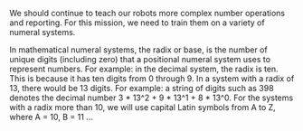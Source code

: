 We should continue to teach our robots more complex number operations and reporting. 
For this mission, we need to train them on a variety of numeral systems.

In mathematical numeral systems, the radix or base, is the number of unique digits (including zero) 
that a positional numeral system uses to represent numbers. For example: in the decimal system, 
the radix is ten. This is because it has ten digits from 0 through 9. In a system with a radix of 13, 
there would be 13 digits. For example: a string of digits such as 398 denotes 
the decimal number 3 * 13^2 + 9 * 13^1 + 8 * 13^0. For the systems with a radix more than 10,
 we will use capital Latin symbols from A to Z, where A = 10, B = 11 ...
